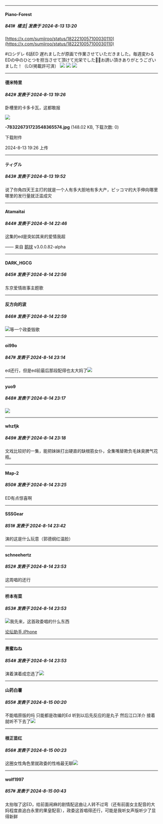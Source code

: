 ﻿
*****

####  Piano-Forest  
##### 841#         楼主| 发表于 2024-8-13 13:20

[https://x.com/sumiiroo/status/1822210057100030110](https://x.com/sumiiroo/status/1822210057100030110)

#ロシデレ 6話ED 遅れましたが原画で作業させていただきました。毎週変わるEDの中のひとつを担当させて頂けて光栄でした🙇‍♂️お誘い頂きありがとうございました！（LO/掲載許可済）
<img src="https://p.sda1.dev/18/32c92f3304f9d11d45018b6b13d95b2c/20240813_131924.jpg" referrerpolicy="no-referrer">
<img src="https://p.sda1.dev/18/2c5c408fc51ad57314c5c9782c15a68a/20240813_131926.jpg" referrerpolicy="no-referrer">
<img src="https://p.sda1.dev/18/685d067c885f962ba89f982fef8e0068/20240813_131927.jpg" referrerpolicy="no-referrer">


*****

####  德米特里  
##### 842#       发表于 2024-8-13 19:26

卧槽里的卡多卡瓦，这都敢报

<img src="https://img.saraba1st.com/forum/202408/13/192627i0dwsh2k2njkke4k.jpg" referrerpolicy="no-referrer">

<strong>-783226731723548365574.jpg</strong> (148.02 KB, 下载次数: 0)

下载附件

2024-8-13 19:26 上传


*****

####  ティグル  
##### 843#       发表于 2024-8-13 19:52

说了你角四天王主打的就是一个人有多大胆地有多大产，ピッコマ的大手伸向哪里哪里的发行量就泛滥成灾


*****

####  Atamaitai  
##### 844#       发表于 2024-8-14 22:46

这集的ed是突如其来的爱情我超

—— 来自 [鹅球](https://www.pgyer.com/xfPejhuq) v3.0.0.82-alpha


*****

####  DARK_HGCG  
##### 845#       发表于 2024-8-14 22:56

东京爱情故事主题歌


*****

####  反方向的波  
##### 846#       发表于 2024-8-14 22:59

<img src="https://static.saraba1st.com/image/smiley/face2017/067.png" referrerpolicy="no-referrer">等一个政委毁歌


*****

####  oi99o  
##### 847#       发表于 2024-8-14 23:14

ed还行，但是ed前最后那段配得也太大妈了<img src="https://static.saraba1st.com/image/smiley/face2017/068.png" referrerpolicy="no-referrer">

*****

####  yuo9  
##### 848#       发表于 2024-8-14 23:17

<img src="https://s2.loli.net/2024/08/14/B3HpxLlNFjtvV2r.png" referrerpolicy="no-referrer">


*****

####  whzfjk  
##### 849#       发表于 2024-8-14 23:18

文戏比较好的一集，能把妹妹打出硬直的缺根筋女仆，全集嘴替欺负毛妹臭脾气花瓶。


*****

####  Map-2  
##### 850#       发表于 2024-8-14 23:25

ED有点惊喜啊


*****

####  SSSGear  
##### 851#       发表于 2024-8-14 23:42

演的这是什么玩意（郭德纲红温脸）


*****

####  schneehertz  
##### 852#       发表于 2024-8-14 23:53

这周唱的还行

*****

####  桥本有菜  
##### 853#       发表于 2024-8-14 23:53

<img src="https://static.saraba1st.com/image/smiley/face2017/067.png" referrerpolicy="no-referrer">我先来，这首政委唱的什么东西

[论坛助手,iPhone](https://bbs.saraba1st.com/2b/forum.php?mod=viewthread&amp;tid=2029836)

*****

####  黒蜜ねね  
##### 854#       发表于 2024-8-14 23:53

演着演着成恋选了<img src="https://static.saraba1st.com/image/smiley/face2017/067.png" referrerpolicy="no-referrer">


*****

####  山药白薯  
##### 855#       发表于 2024-8-15 00:20

不能唱原版的吗 只能都是改编的Ed 听到以后先反应的是丸子 然后江口洋介 接着就听不下去了<img src="https://static.saraba1st.com/image/smiley/face2017/152.png" referrerpolicy="no-referrer">

*****

####  根正苗红  
##### 856#       发表于 2024-8-15 00:23

这圈女性角色里就政委的性格最无聊<img src="https://static.saraba1st.com/image/smiley/face2017/067.png" referrerpolicy="no-referrer">


*****

####  wolf1997  
##### 857#       发表于 2024-8-15 00:43

太抬咖了这ED，给前面闹麻的剧情配这曲让人转不过弯（还有前面女主配音的大妈程度直追白永里的果皇配音），政委这首唱得还行，可能是我听女声版听少了显得新鲜

